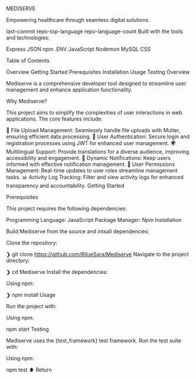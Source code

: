 MEDISERVE

Empowering healthcare through seamless digital solutions.

last-commit repo-top-language repo-language-count
Built with the tools and technologies:

Express JSON npm .ENV JavaScript Nodemon MySQL CSS

Table of Contents

Overview
Getting Started
Prerequisites
Installation
Usage
Testing
Overview

Mediserve is a comprehensive developer tool designed to streamline user management and enhance application functionality.

Why Mediserve?

This project aims to simplify the complexities of user interactions in web applications. The core features include:

📁 File Upload Management: Seamlessly handle file uploads with Multer, ensuring efficient data processing.
🔐 User Authentication: Secure login and registration processes using JWT for enhanced user management.
🌍 Multilingual Support: Provide translations for a diverse audience, improving accessibility and engagement.
🔔 Dynamic Notifications: Keep users informed with effective notification management.
👥 User Permissions Management: Real-time updates to user roles streamline management tasks.
📊 Activity Log Tracking: Filter and view activity logs for enhanced transparency and accountability.
Getting Started

Prerequisites

This project requires the following dependencies:

Programming Language: JavaScript
Package Manager: Npm
Installation

Build Mediserve from the source and intsall dependencies:

Clone the repository:

❯ git clone https://github.com/BllueSara/Mediserve
Navigate to the project directory:

❯ cd Mediserve
Install the dependencies:

Using npm:

❯ npm install
Usage

Run the project with:

Using npm:

npm start
Testing

Mediserve uses the {test_framework} test framework. Run the test suite with:

Using npm:

npm test
⬆ Return
